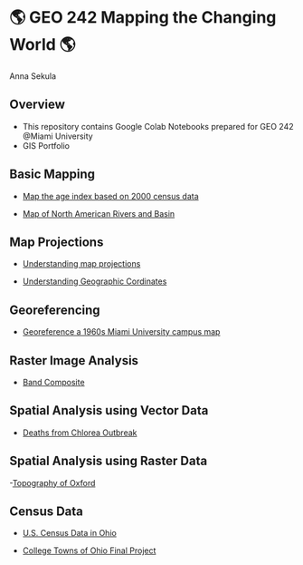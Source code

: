 # :earth_americas: GEO 242 Mapping the Changing World :earth_americas:

Anna Sekula

## Overview
- This repository contains Google Colab Notebooks prepared for GEO 242 @Miami University
- GIS Portfolio

## Basic Mapping

- [Map the age index based on 2000 census data](https://github.com/annasekulaa/gis-project-portfolio-geo242/blob/main/Copy_of_week_05_assignment_template.ipynb)
  
- [Map of North American Rivers and Basin](https://github.com/annasekulaa/gis-project-portfolio-geo242/blob/main/basic-mapping/first-qgis-mapping.ipynb)

## Map Projections

- [Understanding map projections](https://github.com/annasekulaa/gis-project-portfolio-geo242/blob/main/map-coordinate-basics/understanding-coordinates.ipynb)

- [Understanding Geographic Cordinates](https://github.com/annasekulaa/gis-project-portfolio-geo242/blob/main/Copy_of_GEO242a_in_class_exercise_lat_lon_calc.ipynb) 

## Georeferencing

- [Georeference a 1960s Miami University campus map](https://github.com/annasekulaa/gis-project-portfolio-geo242/blob/main/georefrencing.ipynb)

## Raster Image Analysis

- [Band Composite](https://github.com/annasekulaa/gis-project-portfolio-geo242/blob/main/Band%20Compostion/Copy_of_geo242_understand_band_composite.ipynb)

## Spatial Analysis using Vector Data

- [Deaths from Chlorea Outbreak](https://github.com/annasekulaa/GEO242-Group-4-Final-Project/blob/main/Copy_of_week_10_assignment_template.ipynb)

## Spatial Analysis using Raster Data

-[Topography of Oxford](https://github.com/annasekulaa/GEO242-Group-4-Final-Project/blob/main/Copy_of_week_09_assignment_template.ipynb)

## Census Data

- [U.S. Census Data in Ohio](https://github.com/annasekulaa/gis-project-portfolio-geo242/blob/main/Copy_of_week_12_assignment_template.ipynb)
  
- [College Towns of Ohio Final Project](https://arcg.is/1jayDO1)
